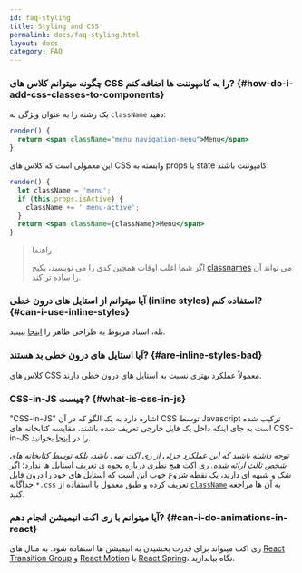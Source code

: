 ```yaml
---
id: faq-styling
title: Styling and CSS
permalink: docs/faq-styling.html
layout: docs
category: FAQ
---
```


### چگونه میتوانم کلاس های CSS را به کامپوننت ها اضافه کنم? {#how-do-i-add-css-classes-to-components}

یک رشته را به عنوان ویژگی به `className` دهید:

```jsx
render() {
  return <span className="menu navigation-menu">Menu</span>
}
```

این معمولی است که کلاس های CSS وابسته به props یا state کامپوننت باشند:

```jsx
render() {
  let className = 'menu';
  if (this.props.isActive) {
    className += ' menu-active';
  }
  return <span className={className}>Menu</span>
}
```

> راهنما
> 
> اگر شما اغلب اوقات همچین کدی را می نویسید، پکیج [classnames](https://www.npmjs.com/package/classnames#usage-with-reactjs) می تواند آن را ساده تر کند.

### آیا میتوانم از استایل های درون خطی (inline styles) استفاده کنم? {#can-i-use-inline-styles}

بله، اسناد مربوط به طراحی ظاهر را [اینجا](/docs/dom-elements.html#style) ببینید.

### آیا استایل های درون خطی بد هستند? {#are-inline-styles-bad}

کلاس های CSS معمولاً عملکرد بهتری نسبت به استایل های درون خطی دارند.

### CSS-in-JS چیست? {#what-is-css-in-js}

"CSS-in-JS" اشاره دارد به یک الگو که در آن CSS توسط Javascript ترکیب شده است به جای اینکه داخل یک فایل خارجی تعریف شده باشند. مقایسه کتابخانه های CSS-in-JS را در [اینجا](https://github.com/MicheleBertoli/css-in-js) بخوانید.

_توجه داشته باشید که این عملکرد جزئی از ری اکت نمی باشد، بلکه توسط کتابخانه های شخص ثالث ارائه شده._ ری اکت هیچ نظری درباره نحوه ی تعریف استایل ها ندارد؛ اگر شک و شبهه ای دارید، یک نقطه شروع خوب این است که استایل های خود را درون فایل جداگانه `*.css` تعریف کرده و طبق معمول با استفاده از [`className`](/docs/dom-elements.html#classname) به آن ها مراجعه کنید.


### آیا میتوانم با ری اکت انیمیشن انجام دهم? {#can-i-do-animations-in-react}

ری اکت میتواند برای قدرت بخشیدن به انیمیشن ها استفاده شود. به مثال های [React Transition Group](https://reactcommunity.org/react-transition-group/) و [React Motion](https://github.com/chenglou/react-motion) یا [React Spring](https://github.com/react-spring/react-spring)، نگاه بیاندازید.
